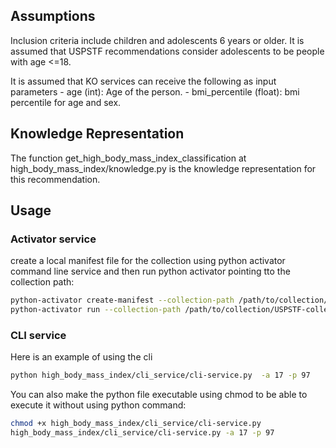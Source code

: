 ## Assumptions
Inclusion criteria include children and adolescents 6 years or older. It is assumed that USPSTF recommendations consider adolescents to be people with age <=18.

It is assumed that KO services can receive the following as input parameters
    - age (int): Age of the person.
    - bmi_percentile (float): bmi percentile for age and sex.

## Knowledge Representation
The function get_high_body_mass_index_classification at high_body_mass_index/knowledge.py is the knowledge representation for this recommendation.

## Usage
### Activator service
create a local manifest file for the collection using python activator command line service and then run python activator pointing tto the collection path:
```bash
python-activator create-manifest --collection-path /path/to/collection/USPSTF-collection
python-activator run --collection-path /path/to/collection/USPSTF-collection
```

### CLI service
Here is an example of using the cli
```bash
python high_body_mass_index/cli_service/cli-service.py  -a 17 -p 97  
```

You can also make the python file executable using chmod to be able to execute it without using python command:
```bash
chmod +x high_body_mass_index/cli_service/cli-service.py
high_body_mass_index/cli_service/cli-service.py -a 17 -p 97
```